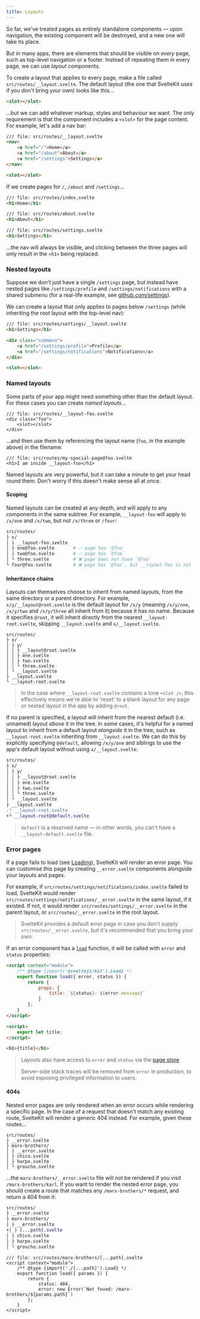 ```yaml
---
title: Layouts
---
```


So far, we've treated pages as entirely standalone components — upon navigation, the existing component will be destroyed, and a new one will take its place.

But in many apps, there are elements that should be visible on _every_ page, such as top-level navigation or a footer. Instead of repeating them in every page, we can use _layout_ components.

To create a layout that applies to every page, make a file called `src/routes/__layout.svelte`. The default layout (the one that SvelteKit uses if you don't bring your own) looks like this...

```html
<slot></slot>
```

...but we can add whatever markup, styles and behaviour we want. The only requirement is that the component includes a `<slot>` for the page content. For example, let's add a nav bar:

```html
/// file: src/routes/__layout.svelte
<nav>
	<a href="/">Home</a>
	<a href="/about">About</a>
	<a href="/settings">Settings</a>
</nav>

<slot></slot>
```

If we create pages for `/`, `/about` and `/settings`...

```html
/// file: src/routes/index.svelte
<h1>Home</h1>
```

```html
/// file: src/routes/about.svelte
<h1>About</h1>
```

```html
/// file: src/routes/settings.svelte
<h1>Settings</h1>
```

...the nav will always be visible, and clicking between the three pages will only result in the `<h1>` being replaced.

### Nested layouts

Suppose we don't just have a single `/settings` page, but instead have nested pages like `/settings/profile` and `/settings/notifications` with a shared submenu (for a real-life example, see [github.com/settings](https://github.com/settings)).

We can create a layout that only applies to pages below `/settings` (while inheriting the root layout with the top-level nav):

```html
/// file: src/routes/settings/__layout.svelte
<h1>Settings</h1>

<div class="submenu">
	<a href="/settings/profile">Profile</a>
	<a href="/settings/notifications">Notifications</a>
</div>

<slot></slot>
```

### Named layouts

Some parts of your app might need something other than the default layout. For these cases you can create _named layouts_...

```svelte
/// file: src/routes/__layout-foo.svelte
<div class="foo">
	<slot></slot>
</div>
```

...and then use them by referencing the layout name (`foo`, in the example above) in the filename:

```svelte
/// file: src/routes/my-special-page@foo.svelte
<h1>I am inside __layout-foo</h1>
```

Named layouts are very powerful, but it can take a minute to get your head round them. Don't worry if this doesn't make sense all at once.

#### Scoping

Named layouts can be created at any depth, and will apply to any components in the same subtree. For example, `__layout-foo` will apply to `/x/one` and `/x/two`, but not `/x/three` or `/four`:

```bash
src/routes/
├ x/
│ ├ __layout-foo.svelte
│ ├ one@foo.svelte       # ✅ page has `@foo`
│ ├ two@foo.svelte       # ✅ page has `@foo`
│ └ three.svelte         # ❌ page does not have `@foo`
└ four@foo.svelte        # ❌ page has `@foo`, but __layout-foo is not 'in scope'
```

#### Inheritance chains

Layouts can themselves choose to inherit from named layouts, from the same directory or a parent directory. For example, `x/y/__layout@root.svelte` is the default layout for `/x/y` (meaning `/x/y/one`, `/x/y/two` and `/x/y/three` all inherit from it) because it has no name. Because it specifies `@root`, it will inherit directly from the nearest `__layout-root.svelte`, skipping `__layout.svelte` and `x/__layout.svelte`.

```
src/routes/
├ x/
│ ├ y/
│ │ ├ __layout@root.svelte
│ │ ├ one.svelte
│ │ ├ two.svelte
│ │ └ three.svelte
│ └ __layout.svelte
├ __layout.svelte
└ __layout-root.svelte
```

> In the case where `__layout-root.svelte` contains a lone `<slot />`, this effectively means we're able to 'reset' to a blank layout for any page or nested layout in the app by adding `@root`.

If no parent is specified, a layout will inherit from the nearest default (i.e. unnamed) layout _above_ it in the tree. In some cases, it's helpful for a named layout to inherit from a default layout _alongside_ it in the tree, such as `__layout-root.svelte` inheriting from `__layout.svelte`. We can do this by explicitly specifying `@default`, allowing `/x/y/one` and siblings to use the app's default layout without using `x/__layout.svelte`:

```diff
src/routes/
├ x/
│ ├ y/
│ │ ├ __layout@root.svelte
│ │ ├ one.svelte
│ │ ├ two.svelte
│ │ └ three.svelte
│ └ __layout.svelte
├ __layout.svelte
-└ __layout-root.svelte
+└ __layout-root@default.svelte
```

> `default` is a reserved name — in other words, you can't have a `__layout-default.svelte` file.

### Error pages

If a page fails to load (see [Loading](/docs/loading)), SvelteKit will render an error page. You can customise this page by creating `__error.svelte` components alongside your layouts and pages.

For example, if `src/routes/settings/notifications/index.svelte` failed to load, SvelteKit would render `src/routes/settings/notifications/__error.svelte` in the same layout, if it existed. If not, it would render `src/routes/settings/__error.svelte` in the parent layout, or `src/routes/__error.svelte` in the root layout.

> SvelteKit provides a default error page in case you don't supply `src/routes/__error.svelte`, but it's recommended that you bring your own.

If an error component has a [`load`](/docs/loading) function, it will be called with `error` and `status` properties:

```html
<script context="module">
	/** @type {import('@sveltejs/kit').Load} */
	export function load({ error, status }) {
		return {
			props: {
				title: `${status}: ${error.message}`
			}
		};
	}
</script>

<script>
	export let title;
</script>

<h1>{title}</h1>
```

> Layouts also have access to `error` and `status` via the [page store](/docs/modules#$app-stores)
>
> Server-side stack traces will be removed from `error` in production, to avoid exposing privileged information to users.

#### 404s

Nested error pages are only rendered when an error occurs while rendering a specific page. In the case of a request that doesn't match any existing route, SvelteKit will render a generic 404 instead. For example, given these routes...

```
src/routes/
├ __error.svelte
├ marx-brothers/
│ ├ __error.svelte
│ ├ chico.svelte
│ ├ harpo.svelte
│ └ groucho.svelte
```

...the `marx-brothers/__error.svelte` file will _not_ be rendered if you visit `/marx-brothers/karl`. If you want to render the nested error page, you should create a route that matches any `/marx-brothers/*` request, and return a 404 from it:

```diff
src/routes/
├ __error.svelte
├ marx-brothers/
│ ├ __error.svelte
+│ ├ [...path].svelte
│ ├ chico.svelte
│ ├ harpo.svelte
│ └ groucho.svelte
```

```svelte
/// file: src/routes/marx-brothers/[...path].svelte
<script context="module">
	/** @type {import('./[...path]').Load} */
	export function load({ params }) {
		return {
			status: 404,
			error: new Error(`Not found: /marx-brothers/${params.path}`)
		};
	}
</script>
```
